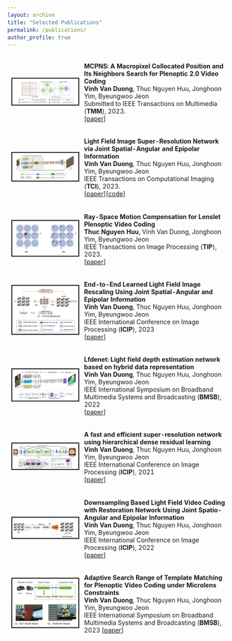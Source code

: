 ```yaml
---
layout: archive
title: "Selected Publications"
permalink: /publications/
author_profile: true
---
```

<!-- <html xmlns="http://www.w3.org/1999/xhtml" lang="en" xml:lang="en"> -->
<!-- 
<head>
	<meta http-equiv="content-type" content="text/html; charset=utf-8" />
	<meta name="description" content="Your description goes here" />
	<meta name="keywords" content="your,keywords,goes,here" />
	<meta name="author" content="Your Name" />
	<link rel="stylesheet" type="text/css" href="https://fuy34.github.io/1024px.css" title="1024px" media="screen,projection" />
	<title>Zihan Zhou's Homepage</title>
</head>
 #border="0" width="850" cellspacing="1" bordercolor="#ffffff"
 -->
<!-- <h2>Selected Publications</h2> -->


<table style="border: 1px solid transparent">
  <tr style="border: 1px solid transparent">
			<td style="border: 1px solid transparent" height="112" width='150' align="left"><img border="2" src="https://github.com/Vinh-Duong/duongvinh.github.io/blob/master/images/MCPNS_fastME.png" width="150"></td>
			<td height="112" style="border: 1px solid transparent">
			  <p style="text-indent: 0em">
				<b>MCPNS: A Macropixel Collocated Position and Its Neighbors Search for Plenoptic 2.0 Video Coding</b><br>
				<b>Vinh Van Duong</b>, Thuc Nguyen Huu, Jonghoon Yim, Byeungwoo Jeon <br>
				Submitted to IEEE Transactions on Multimedia (<b>TMM</b>), 2023.<br>
				[<a href="https://arxiv.org/abs/2310.08006">paper</a>]
			  </p>
		  </td>
		</tr>
		<tr style="border: 1px solid transparent">
			<td style="border: 1px solid transparent" height="112" width='150' align="left"><img border="2" src="https://github.com/Vinh-Duong/duongvinh.github.io/blob/master/images/HLFSR.png" width="150"></td>
			<td height="112" style="border: 1px solid transparent">
			  <p style="text-indent: 0em">
				<b>Light Field Image Super-Resolution Network via Joint Spatial-Angular and Epipolar Information</b><br>
				<b>Vinh Van Duong</b>, Thuc Nguyen Huu, Jonghoon Yim, Byeungwoo Jeon <br>
				IEEE Transactions on Computational Imaging (<b>TCI</b>), 2023.<br>
				[<a href="https://ieeexplore.ieee.org/abstract/document/10081009">paper</a>][<a href="https://github.com/duongvinh/HLFSR-SSR">code</a>]
			  </p>
		  </td>
		</tr>
		<tr style="border: 1px solid transparent">
			<td style="border: 1px solid transparent" height="112" width='150' align="left"><img border="2" src="https://github.com/Vinh-Duong/duongvinh.github.io/blob/master/images/TIP_2023.PNG" width="150"></td>
			<td height="112" style="border: 1px solid transparent">
			  <p style="text-indent: 0em">
				<b>Ray-Space Motion Compensation for Lenslet Plenoptic Video Coding</b><br>
				 <b>Thuc Nguyen Huu</b>, Vinh Van Duong, Jonghoon Yim, Byeungwoo Jeon <br>
				IEEE Transactions on Image Processing (<b>TIP</b>), 2023.<br>
				[<a href="https://ieeexplore.ieee.org/abstract/document/10044591">paper</a>]
			  </p>
		  </td>
		</tr>
		<tr style="border: 1px solid transparent">
			  <td style="border: 1px solid transparent" height="112" width='150' align="left"><img border="2" src="https://github.com/Vinh-Duong/duongvinh.github.io/blob/master/images/ICIP_2023.png" width="150"></td>
			  <td height="112" style="border: 1px solid transparent">
				<p style="text-indent: 0em">
					<b>End-to-End Learned Light Field Image Rescaling Using Joint Spatial-Angular and Epipolar Information</b> <br>
					<b>Vinh Van Duong</b>, Thuc Nguyen Huu, Jonghoon Yim, Byeungwoo Jeon <br>
					IEEE International Conference on Image Processing (<b>ICIP</b>), 2023<br>
					[<a href="https://ieeexplore.ieee.org/abstract/document/10222394/">paper</a>]
				</p>
			</td>
		</tr>
		<tr style="border: 1px solid transparent">
			  <td style="border: 1px solid transparent" height="112" width='150' align="left"><img border="2" src="https://github.com/Vinh-Duong/duongvinh.github.io/blob/master/images/bmsb_2022.PNG" width="150"></td>
			  <td height="112" style="border: 1px solid transparent">
				<p style="text-indent: 0em">
					<b>Lfdenet: Light field depth estimation network based on hybrid data representation</b> <br>
					 <b>Vinh Van Duong</b>, Thuc Nguyen Huu, Jonghoon Yim, Byeungwoo Jeon <br>
					IEEE International Symposium on Broadband Multimedia Systems and Broadcasting (<b>BMSB</b>), 2022<br>
					[<a href="https://ieeexplore.ieee.org/abstract/document/9828626">paper</a>]
				</p>
			</td>
		</tr>
		<tr style="border: 1px solid transparent">
			  <td style="border: 1px solid transparent" height="112" width='150' align="left"><img border="2" src="https://github.com/Vinh-Duong/duongvinh.github.io/blob/master/images/ICIP_2021.PNG" width="150"></td>
			  <td height="112" style="border: 1px solid transparent">
				<p style="text-indent: 0em">
					<b>A fast and efficient super-resolution network using hierarchical dense residual learning</b> <br>
					 <b>Vinh Van Duong</b>, Thuc Nguyen Huu, Jonghoon Yim, Byeungwoo Jeon <br>
					IEEE International Conference on Image Processing (<b>ICIP</b>), 2021<br>
					[<a href="https://ieeexplore.ieee.org/abstract/document/9506786/">paper</a>]
				</p>
			</td>
		</tr>
		<tr style="border: 1px solid transparent">
			  <td style="border: 1px solid transparent" height="112" width='150' align="left"><img border="2" src="https://github.com/Vinh-Duong/duongvinh.github.io/blob/master/images/ICIP_2022.PNG" width="150"></td>
			  <td height="112" style="border: 1px solid transparent">
				<p style="text-indent: 0em">
					<b>Downsampling Based Light Field Video Coding with Restoration Network Using Joint Spatio-Angular and Epipolar Information</b> <br>
					<b>Vinh Van Duong</b>, Thuc Nguyen Huu, Jonghoon Yim, Byeungwoo Jeon <br>
					IEEE International Conference on Image Processing (<b>ICIP</b>), 2022<br>
					[<a href="https://ieeexplore.ieee.org/abstract/document/9897948/">paper</a>]
				</p>
			</td>
		</tr>
		<tr style="border: 1px solid transparent">
			  <td style="border: 1px solid transparent" height="112" width='150' align="left"><img border="2" src="https://github.com/Vinh-Duong/duongvinh.github.io/blob/master/images/bmsb_2023-2.png" width="150"></td>
			  <td height="112" style="border: 1px solid transparent">
				<p style="text-indent: 0em">
					 <b>Adaptive Search Range of Template Matching for Plenoptic Video Coding under Microlens Constraints</b> <br>
					 <b>Vinh Van Duong</b>, Thuc Nguyen Huu, Jonghoon Yim, Byeungwoo Jeon <br>
					 IEEE International Symposium on Broadband Multimedia Systems and Broadcasting (<b>BMSB</b>), 2023<be>
				         [<a href="https://ieeexplore.ieee.org/abstract/document/10211226/">paper</a>]
				</p>
			</td>
		</tr>
</table>


